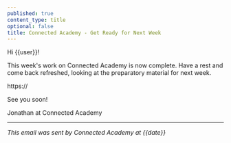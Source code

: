 ```yaml
---
published: true
content_type: title
optional: false
title: Connected Academy - Get Ready for Next Week
---
```


Hi {{user}}!

This week's work on Connected Academy is now complete. Have a rest and come back refreshed, looking at the preparatory material for next week.

https://<replacewithyourdomain>

See you soon!

Jonathan at Connected Academy

----
_This email was sent by Connected Academy at {{date}}_